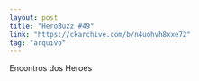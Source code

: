 ```yaml
---
layout: post
title: "HeroBuzz #49"
link: "https://ckarchive.com/b/n4uohvh8xxe72"
tag: "arquivo"
---
```

Encontros dos Heroes